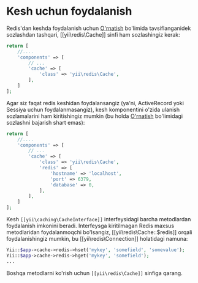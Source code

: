 Kesh uchun foydalanish
=========================

Redis'dan keshda foydalanish uchun [O'rnatish](installation.md) bo'limida tavsiflanganidek sozlashdan tashqari, 
[[yii\redis\Cache]] sinfi ham sozlashingiz kerak:

```php
return [
    //....
    'components' => [
        // ...
        'cache' => [
            'class' => 'yii\redis\Cache',
        ],
    ]
];
```

Agar siz faqat redis keshidan foydalansangiz (ya'ni, ActiveRecord yoki Sessiya uchun foydalanmasangiz), 
kesh komponentini o'zida ulanish sozlamalarini ham kiritishingiz mumkin 
(bu holda [O'rnatish](installation.md) bo'limidagi sozlashni bajarish shart emas):

```php
return [
    //....
    'components' => [
        // ...
        'cache' => [
            'class' => 'yii\redis\Cache',
            'redis' => [
                'hostname' => 'localhost',
                'port' => 6379,
                'database' => 0,
            ],
        ],
    ]
];
```

Kesh `[[yii\caching\CacheInterface]]` interfeysidagi barcha metodlardan foydalanish imkonini beradi.
Interfeysga kiritilmagan Redis maxsus metodlaridan foydalanmoqchi bo'lsangiz, [[yii\redis\Cache::$redis]] orqali foydalanishingiz mumkin, 
bu [[yii\redis\Connection]] holatidagi namuna:

```php
Yii::$app->cache->redis->hset('mykey', 'somefield', 'somevalue');
Yii::$app->cache->redis->hget('mykey', 'somefield');
...
```

Boshqa metodlarni ko'rish uchun `[[yii\redis\Cache]]` sinfiga qarang.

